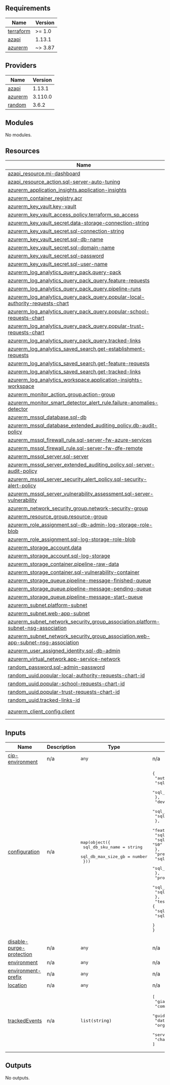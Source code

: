 <!-- BEGIN_TF_DOCS -->
## Requirements

| Name | Version |
|------|---------|
| <a name="requirement_terraform"></a> [terraform](#requirement\_terraform) | >= 1.0 |
| <a name="requirement_azapi"></a> [azapi](#requirement\_azapi) | 1.13.1 |
| <a name="requirement_azurerm"></a> [azurerm](#requirement\_azurerm) | ~> 3.87 |

## Providers

| Name | Version |
|------|---------|
| <a name="provider_azapi"></a> [azapi](#provider\_azapi) | 1.13.1 |
| <a name="provider_azurerm"></a> [azurerm](#provider\_azurerm) | 3.110.0 |
| <a name="provider_random"></a> [random](#provider\_random) | 3.6.2 |

## Modules

No modules.

## Resources

| Name | Type |
|------|------|
| [azapi_resource.mi-dashboard](https://registry.terraform.io/providers/azure/azapi/1.13.1/docs/resources/resource) | resource |
| [azapi_resource_action.sql-server-auto-tuning](https://registry.terraform.io/providers/azure/azapi/1.13.1/docs/resources/resource_action) | resource |
| [azurerm_application_insights.application-insights](https://registry.terraform.io/providers/hashicorp/azurerm/latest/docs/resources/application_insights) | resource |
| [azurerm_container_registry.acr](https://registry.terraform.io/providers/hashicorp/azurerm/latest/docs/resources/container_registry) | resource |
| [azurerm_key_vault.key-vault](https://registry.terraform.io/providers/hashicorp/azurerm/latest/docs/resources/key_vault) | resource |
| [azurerm_key_vault_access_policy.terraform_sp_access](https://registry.terraform.io/providers/hashicorp/azurerm/latest/docs/resources/key_vault_access_policy) | resource |
| [azurerm_key_vault_secret.data-storage-connection-string](https://registry.terraform.io/providers/hashicorp/azurerm/latest/docs/resources/key_vault_secret) | resource |
| [azurerm_key_vault_secret.sql-connection-string](https://registry.terraform.io/providers/hashicorp/azurerm/latest/docs/resources/key_vault_secret) | resource |
| [azurerm_key_vault_secret.sql-db-name](https://registry.terraform.io/providers/hashicorp/azurerm/latest/docs/resources/key_vault_secret) | resource |
| [azurerm_key_vault_secret.sql-domain-name](https://registry.terraform.io/providers/hashicorp/azurerm/latest/docs/resources/key_vault_secret) | resource |
| [azurerm_key_vault_secret.sql-password](https://registry.terraform.io/providers/hashicorp/azurerm/latest/docs/resources/key_vault_secret) | resource |
| [azurerm_key_vault_secret.sql-user-name](https://registry.terraform.io/providers/hashicorp/azurerm/latest/docs/resources/key_vault_secret) | resource |
| [azurerm_log_analytics_query_pack.query-pack](https://registry.terraform.io/providers/hashicorp/azurerm/latest/docs/resources/log_analytics_query_pack) | resource |
| [azurerm_log_analytics_query_pack_query.feature-requests](https://registry.terraform.io/providers/hashicorp/azurerm/latest/docs/resources/log_analytics_query_pack_query) | resource |
| [azurerm_log_analytics_query_pack_query.pipeline-runs](https://registry.terraform.io/providers/hashicorp/azurerm/latest/docs/resources/log_analytics_query_pack_query) | resource |
| [azurerm_log_analytics_query_pack_query.popular-local-authority-requests-chart](https://registry.terraform.io/providers/hashicorp/azurerm/latest/docs/resources/log_analytics_query_pack_query) | resource |
| [azurerm_log_analytics_query_pack_query.popular-school-requests-chart](https://registry.terraform.io/providers/hashicorp/azurerm/latest/docs/resources/log_analytics_query_pack_query) | resource |
| [azurerm_log_analytics_query_pack_query.popular-trust-requests-chart](https://registry.terraform.io/providers/hashicorp/azurerm/latest/docs/resources/log_analytics_query_pack_query) | resource |
| [azurerm_log_analytics_query_pack_query.tracked-links](https://registry.terraform.io/providers/hashicorp/azurerm/latest/docs/resources/log_analytics_query_pack_query) | resource |
| [azurerm_log_analytics_saved_search.get-establishment-requests](https://registry.terraform.io/providers/hashicorp/azurerm/latest/docs/resources/log_analytics_saved_search) | resource |
| [azurerm_log_analytics_saved_search.get-feature-requests](https://registry.terraform.io/providers/hashicorp/azurerm/latest/docs/resources/log_analytics_saved_search) | resource |
| [azurerm_log_analytics_saved_search.get-tracked-links](https://registry.terraform.io/providers/hashicorp/azurerm/latest/docs/resources/log_analytics_saved_search) | resource |
| [azurerm_log_analytics_workspace.application-insights-workspace](https://registry.terraform.io/providers/hashicorp/azurerm/latest/docs/resources/log_analytics_workspace) | resource |
| [azurerm_monitor_action_group.action-group](https://registry.terraform.io/providers/hashicorp/azurerm/latest/docs/resources/monitor_action_group) | resource |
| [azurerm_monitor_smart_detector_alert_rule.failure-anomalies-detector](https://registry.terraform.io/providers/hashicorp/azurerm/latest/docs/resources/monitor_smart_detector_alert_rule) | resource |
| [azurerm_mssql_database.sql-db](https://registry.terraform.io/providers/hashicorp/azurerm/latest/docs/resources/mssql_database) | resource |
| [azurerm_mssql_database_extended_auditing_policy.db-audit-policy](https://registry.terraform.io/providers/hashicorp/azurerm/latest/docs/resources/mssql_database_extended_auditing_policy) | resource |
| [azurerm_mssql_firewall_rule.sql-server-fw-azure-services](https://registry.terraform.io/providers/hashicorp/azurerm/latest/docs/resources/mssql_firewall_rule) | resource |
| [azurerm_mssql_firewall_rule.sql-server-fw-dfe-remote](https://registry.terraform.io/providers/hashicorp/azurerm/latest/docs/resources/mssql_firewall_rule) | resource |
| [azurerm_mssql_server.sql-server](https://registry.terraform.io/providers/hashicorp/azurerm/latest/docs/resources/mssql_server) | resource |
| [azurerm_mssql_server_extended_auditing_policy.sql-server-audit-policy](https://registry.terraform.io/providers/hashicorp/azurerm/latest/docs/resources/mssql_server_extended_auditing_policy) | resource |
| [azurerm_mssql_server_security_alert_policy.sql-security-alert-policy](https://registry.terraform.io/providers/hashicorp/azurerm/latest/docs/resources/mssql_server_security_alert_policy) | resource |
| [azurerm_mssql_server_vulnerability_assessment.sql-server-vulnerability](https://registry.terraform.io/providers/hashicorp/azurerm/latest/docs/resources/mssql_server_vulnerability_assessment) | resource |
| [azurerm_network_security_group.network-security-group](https://registry.terraform.io/providers/hashicorp/azurerm/latest/docs/resources/network_security_group) | resource |
| [azurerm_resource_group.resource-group](https://registry.terraform.io/providers/hashicorp/azurerm/latest/docs/resources/resource_group) | resource |
| [azurerm_role_assignment.sql-db-admin-log-storage-role-blob](https://registry.terraform.io/providers/hashicorp/azurerm/latest/docs/resources/role_assignment) | resource |
| [azurerm_role_assignment.sql-log-storage-role-blob](https://registry.terraform.io/providers/hashicorp/azurerm/latest/docs/resources/role_assignment) | resource |
| [azurerm_storage_account.data](https://registry.terraform.io/providers/hashicorp/azurerm/latest/docs/resources/storage_account) | resource |
| [azurerm_storage_account.sql-log-storage](https://registry.terraform.io/providers/hashicorp/azurerm/latest/docs/resources/storage_account) | resource |
| [azurerm_storage_container.pipeline-raw-data](https://registry.terraform.io/providers/hashicorp/azurerm/latest/docs/resources/storage_container) | resource |
| [azurerm_storage_container.sql-vulnerability-container](https://registry.terraform.io/providers/hashicorp/azurerm/latest/docs/resources/storage_container) | resource |
| [azurerm_storage_queue.pipeline-message-finished-queue](https://registry.terraform.io/providers/hashicorp/azurerm/latest/docs/resources/storage_queue) | resource |
| [azurerm_storage_queue.pipeline-message-pending-queue](https://registry.terraform.io/providers/hashicorp/azurerm/latest/docs/resources/storage_queue) | resource |
| [azurerm_storage_queue.pipeline-message-start-queue](https://registry.terraform.io/providers/hashicorp/azurerm/latest/docs/resources/storage_queue) | resource |
| [azurerm_subnet.platform-subnet](https://registry.terraform.io/providers/hashicorp/azurerm/latest/docs/resources/subnet) | resource |
| [azurerm_subnet.web-app-subnet](https://registry.terraform.io/providers/hashicorp/azurerm/latest/docs/resources/subnet) | resource |
| [azurerm_subnet_network_security_group_association.platform-subnet-nsg-association](https://registry.terraform.io/providers/hashicorp/azurerm/latest/docs/resources/subnet_network_security_group_association) | resource |
| [azurerm_subnet_network_security_group_association.web-app-subnet-nsg-association](https://registry.terraform.io/providers/hashicorp/azurerm/latest/docs/resources/subnet_network_security_group_association) | resource |
| [azurerm_user_assigned_identity.sql-db-admin](https://registry.terraform.io/providers/hashicorp/azurerm/latest/docs/resources/user_assigned_identity) | resource |
| [azurerm_virtual_network.app-service-network](https://registry.terraform.io/providers/hashicorp/azurerm/latest/docs/resources/virtual_network) | resource |
| [random_password.sql-admin-password](https://registry.terraform.io/providers/hashicorp/random/latest/docs/resources/password) | resource |
| [random_uuid.popular-local-authority-requests-chart-id](https://registry.terraform.io/providers/hashicorp/random/latest/docs/resources/uuid) | resource |
| [random_uuid.popular-school-requests-chart-id](https://registry.terraform.io/providers/hashicorp/random/latest/docs/resources/uuid) | resource |
| [random_uuid.popular-trust-requests-chart-id](https://registry.terraform.io/providers/hashicorp/random/latest/docs/resources/uuid) | resource |
| [random_uuid.tracked-links-id](https://registry.terraform.io/providers/hashicorp/random/latest/docs/resources/uuid) | resource |
| [azurerm_client_config.client](https://registry.terraform.io/providers/hashicorp/azurerm/latest/docs/data-sources/client_config) | data source |

## Inputs

| Name | Description | Type | Default | Required |
|------|-------------|------|---------|:--------:|
| <a name="input_cip-environment"></a> [cip-environment](#input\_cip-environment) | n/a | `any` | n/a | yes |
| <a name="input_configuration"></a> [configuration](#input\_configuration) | n/a | <pre>map(object({<br>    sql_db_sku_name    = string<br>    sql_db_max_size_gb = number<br>  }))</pre> | <pre>{<br>  "automated-test": {<br>    "sql_db_max_size_gb": 5,<br>    "sql_db_sku_name": "S1"<br>  },<br>  "development": {<br>    "sql_db_max_size_gb": 5,<br>    "sql_db_sku_name": "S0"<br>  },<br>  "feature": {<br>    "sql_db_max_size_gb": 5,<br>    "sql_db_sku_name": "S0"<br>  },<br>  "pre-production": {<br>    "sql_db_max_size_gb": 5,<br>    "sql_db_sku_name": "S1"<br>  },<br>  "production": {<br>    "sql_db_max_size_gb": 5,<br>    "sql_db_sku_name": "S2"<br>  },<br>  "test": {<br>    "sql_db_max_size_gb": 5,<br>    "sql_db_sku_name": "S1"<br>  }<br>}</pre> | no |
| <a name="input_disable-purge-protection"></a> [disable-purge-protection](#input\_disable-purge-protection) | n/a | `any` | n/a | yes |
| <a name="input_environment"></a> [environment](#input\_environment) | n/a | `any` | n/a | yes |
| <a name="input_environment-prefix"></a> [environment-prefix](#input\_environment-prefix) | n/a | `any` | n/a | yes |
| <a name="input_location"></a> [location](#input\_location) | n/a | `any` | n/a | yes |
| <a name="input_trackedEvents"></a> [trackedEvents](#input\_trackedEvents) | n/a | `list(string)` | <pre>[<br>  "gias-school-details",<br>  "commercial-resource",<br>  "guidance-resource",<br>  "data-source",<br>  "organisation",<br>  "service-banner",<br>  "change-organisation"<br>]</pre> | no |

## Outputs

No outputs.
<!-- END_TF_DOCS -->